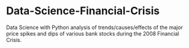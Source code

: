 # Data-Science-Financial-Crisis
Data Science with Python analysis of trends/causes/effects of the major price spikes and dips of various bank stocks during the 2008 Financial Crisis.
